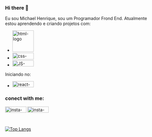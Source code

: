 ### Hi there 👋

Eu sou Michael Henrique, sou um Programador Frond End. Atualmente estou aprendendo e criando projetos com:
<br>
- <img 
    src="https://img.shields.io/badge/HTML5-E34F26?style=for-the-badge&logo=html5&logoColor=white" 
    alt="html-logo" 
    width="70px" 
  />
- <img 
    src="https://img.shields.io/badge/CSS3-1572B6?style=for-the-badge&logo=css3&logoColor=white" 
    alt="css-logo" 
    width="70px" 
    height="22" 
  />
- <img 
    src="https://img.shields.io/badge/JavaScript-323330?style=for-the-badge&logo=javascript&logoColor=F7DF1E" 
    alt="JS-logo" 
    width="70px" 
    height="20" 
  />

Iniciando no:

- <img 
    src="https://img.shields.io/badge/React-20232A?style=for-the-badge&logo=react&logoColor=61DAFB" 
    alt="react-logo" 
    width="70px"
    height="20" 
  />

### conect with me:
<p>
<a href="https://www.instagram.com/michael_henri10/">
  <img src="https://img.shields.io/badge/Instagram-E4405F?style=for-the-badge&logo=instagram&logoColor=white" 
    align="left" 
    alt="insta-logo" 
    width="70px" 
    height="20"/>
  <a/>
<a href="https://www.linkedin.com/in/michael-henrique-a1130a262/">
  <img src="https://img.shields.io/badge/LinkedIn-0077B5?style=for-the-badge&logo=linkedin&logoColor=white" 
    align="left" 
    alt="insta-logo"
    width="70px"
    height="20"/>
  <a/>
</p>
    <br>
    <br>
    <br>
    

[![Top Langs](https://github-readme-stats.vercel.app/api/top-langs/?username=Michaelhenri)](https://github.com/anuraghazra/github-readme-stats)


